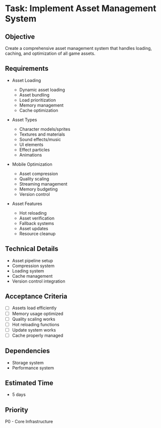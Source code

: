 # Task: Implement Asset Management System

## Objective
Create a comprehensive asset management system that handles loading, caching, and optimization of all game assets.

## Requirements
- Asset Loading
  * Dynamic asset loading
  * Asset bundling
  * Load prioritization
  * Memory management
  * Cache optimization

- Asset Types
  * Character models/sprites
  * Textures and materials
  * Sound effects/music
  * UI elements
  * Effect particles
  * Animations

- Mobile Optimization
  * Asset compression
  * Quality scaling
  * Streaming management
  * Memory budgeting
  * Version control

- Asset Features
  * Hot reloading
  * Asset verification
  * Fallback systems
  * Asset updates
  * Resource cleanup

## Technical Details
- Asset pipeline setup
- Compression system
- Loading system
- Cache management
- Version control integration

## Acceptance Criteria
- [ ] Assets load efficiently
- [ ] Memory usage optimized
- [ ] Quality scaling works
- [ ] Hot reloading functions
- [ ] Update system works
- [ ] Cache properly managed

## Dependencies
- Storage system
- Performance system

## Estimated Time
- 5 days

## Priority
P0 - Core Infrastructure